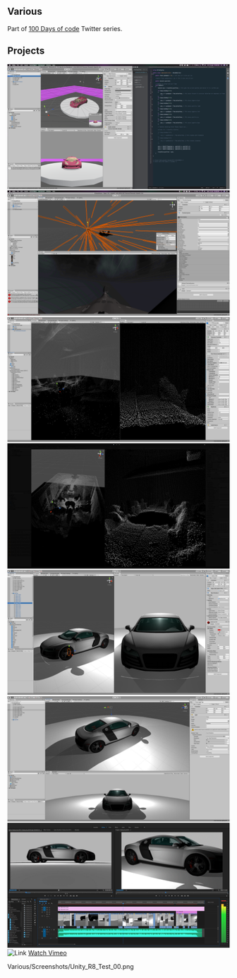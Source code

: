 ## Various

Part of [100 Days of code](https://twitter.com/graphicboutique) Twitter series.

## Projects
![Link](https://github.com/RichieWallett/Unity-Demos/blob/main/Various/Screenshots/100DaysOfCode_05.png)
![Link](https://github.com/RichieWallett/Unity-Demos/blob/main/Various/Screenshots/100DaysOfCode_06.png)
![Link](https://github.com/RichieWallett/Unity-Demos/blob/main/Various/Screenshots/PointCloud_PCX_PLY_01.png)
![Link](https://github.com/RichieWallett/Unity-Demos/blob/main/Various/Screenshots/PointCloud_PCX_PLY_02.png)
![Link](https://github.com/RichieWallett/Unity-Demos/blob/main/Various/Screenshots/Unity_R8_Test_00.png)
![Link](https://github.com/RichieWallett/Unity-Demos/blob/main/Various/Screenshots/Unity_R8_Test_01.jpg)
![Link](https://github.com/RichieWallett/Unity-Demos/blob/main/Various/Screenshots/Unity_R8_Test_02.jpg)
![Link](https://github.com/RichieWallett/Unity-Demos/blob/main/Various/Screenshots/Unity_R8_Test_03.png)
[Watch Vimeo](https://vimeo.com/440934778)

Various/Screenshots/Unity_R8_Test_00.png
